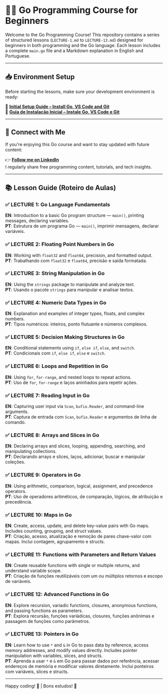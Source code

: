 # 🧑‍💻 Go Programming Course for Beginners

Welcome to the Go Programming Course! This repository contains a series of structured lessons (`LECTURE-1.md` to `LECTURE-13.md`) designed for beginners in both programming and the Go language. Each lesson includes a complete `main.go` file and a Markdown explanation in English and Portuguese.

---

## 📥 Environment Setup

Before starting the lessons, make sure your development environment is ready:

📄 **[Initial Setup Guide – Install Go, VS Code and Git](./INITIAL-SETUP.md)**  
📄 **[Guia de Instalação Inicial – Instale Go, VS Code e Git](./INITIAL-SETUP.md)**

---

## 🤝 Connect with Me

If you're enjoying this Go course and want to stay updated with future content:

👉 **[Follow me on LinkedIn](https://linkedin.com/comm/mynetwork/discovery-see-all?usecase=PEOPLE_FOLLOWS&followMember=marcomaddo)**  
I regularly share free programming content, tutorials, and tech insights.

---

## 📚 Lesson Guide (Roteiro de Aulas)

### ✅ LECTURE 1: Go Language Fundamentals  
**EN**: Introduction to a basic Go program structure — `main()`, printing messages, declaring variables.  
**PT**: Estrutura de um programa Go — `main()`, imprimir mensagens, declarar variáveis.

### ✅ LECTURE 2: Floating Point Numbers in Go  
**EN**: Working with `float32` and `float64`, precision, and formatted output.  
**PT**: Trabalhando com `float32` e `float64`, precisão e saída formatada.

### ✅ LECTURE 3: String Manipulation in Go  
**EN**: Using the `strings` package to manipulate and analyze text.  
**PT**: Usando o pacote `strings` para manipular e analisar textos.

### ✅ LECTURE 4: Numeric Data Types in Go  
**EN**: Explanation and examples of integer types, floats, and complex numbers.  
**PT**: Tipos numéricos: inteiros, ponto flutuante e números complexos.

### ✅ LECTURE 5: Decision Making Structures in Go  
**EN**: Conditional statements using `if`, `else if`, `else`, and `switch`.  
**PT**: Condicionais com `if`, `else if`, `else` e `switch`.

### ✅ LECTURE 6: Loops and Repetition in Go  
**EN**: Using `for`, `for-range`, and nested loops to repeat actions.  
**PT**: Uso de `for`, `for-range` e laços aninhados para repetir ações.

### ✅ LECTURE 7: Reading Input in Go  
**EN**: Capturing user input via `Scan`, `bufio.Reader`, and command-line arguments.  
**PT**: Captura de entrada com `Scan`, `bufio.Reader` e argumentos de linha de comando.

### ✅ LECTURE 8: Arrays and Slices in Go  
**EN**: Declaring arrays and slices, looping, appending, searching, and manipulating collections.  
**PT**: Declarando arrays e slices, laços, adicionar, buscar e manipular coleções.

### ✅ LECTURE 9: Operators in Go  
**EN**: Using arithmetic, comparison, logical, assignment, and precedence operators.  
**PT**: Uso de operadores aritméticos, de comparação, lógicos, de atribuição e precedência.

### ✅ LECTURE 10: Maps in Go  
**EN**: Create, access, update, and delete key-value pairs with Go maps. Includes counting, grouping, and struct values.  
**PT**: Criação, acesso, atualização e remoção de pares chave-valor com mapas. Inclui contagem, agrupamento e structs.

### ✅ LECTURE 11: Functions with Parameters and Return Values  
**EN**: Create reusable functions with single or multiple returns, and understand variable scope.  
**PT**: Criação de funções reutilizáveis com um ou múltiplos retornos e escopo de variáveis.

### ✅ LECTURE 12: Advanced Functions in Go  
**EN**: Explore recursion, variadic functions, closures, anonymous functions, and passing functions as parameters.  
**PT**: Explora recursão, funções variádicas, closures, funções anônimas e passagem de funções como parâmetros.

### ✅ LECTURE 13: Pointers in Go  
**EN**: Learn how to use `*` and `&` in Go to pass data by reference, access memory addresses, and modify values directly. Includes pointer manipulation with variables, slices, and structs.  
**PT**: Aprenda a usar `*` e `&` em Go para passar dados por referência, acessar endereços de memória e modificar valores diretamente. Inclui ponteiros com variáveis, slices e structs.

---

Happy coding! 🎉 | Bons estudos! 📘
